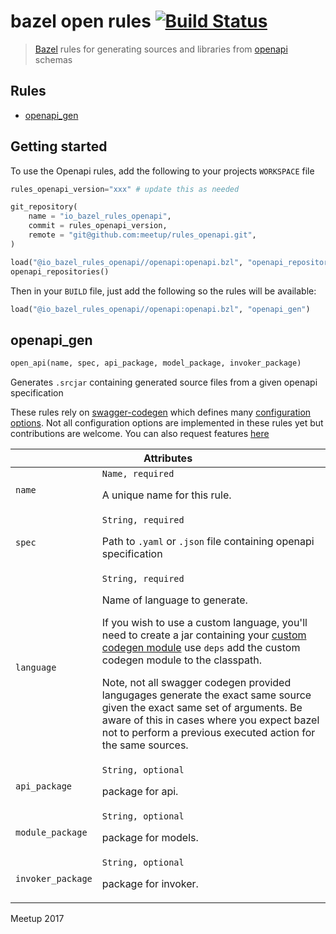 # bazel open rules [![Build Status](https://travis-ci.org/meetup/rules_openapi.svg?branch=master)](https://travis-ci.org/meetup/rules_openapi)

> [Bazel](https://bazel.build/) rules for generating sources and libraries from [openapi](https://www.openapis.org/) schemas

## Rules

* [openapi_gen](#openapi_gen)

## Getting started

To use the Openapi rules, add the following to your projects `WORKSPACE` file

```python
rules_openapi_version="xxx" # update this as needed

git_repository(
    name = "io_bazel_rules_openapi",
    commit = rules_openapi_version,
    remote = "git@github.com:meetup/rules_openapi.git",
)

load("@io_bazel_rules_openapi//openapi:openapi.bzl", "openapi_repositories")
openapi_repositories()
```

Then in your `BUILD` file, just add the following so the rules will be available:

```python
load("@io_bazel_rules_openapi//openapi:openapi.bzl", "openapi_gen")
```

## openapi_gen

```python
open_api(name, spec, api_package, model_package, invoker_package)
```

Generates `.srcjar` containing generated source files from a given openapi specification

These rules rely on [swagger-codegen](https://github.com/swagger-api/swagger-codegen#swagger-code-generator) which defines many [configuration options](https://github.com/swagger-api/swagger-codegen#to-generate-a-sample-client-library). Not all configuration options
are implemented in these rules yet but contributions are welcome. You can also request features [here](https://github.com/meetup/rules_openapi/issues/new?title=I%20would%20like%20to%20see...)

<table class="table table-condensed table-bordered table-params">
  <colgroup>
    <col class="col-param" />
    <col class="param-description" />
  </colgroup>
  <thead>
    <tr>
      <th colspan="2">Attributes</th>
    </tr>
  </thead>
  <tbody>
    <tr>
      <td><code>name</code></td>
      <td>
        <code>Name, required</code>
        <p>A unique name for this rule.</p>
      </td>
    </tr>
    <tr>
      <td><code>spec</code></td>
      <td>
        <code>String, required</code>
        <p>
          Path to <code>.yaml</code> or <code>.json</code> file containing openapi specification
        </p>
      </td>
    </tr>
    <tr>
      <td><code>language</code></td>
      <td>
        <code>String, required</code>
        <p>Name of language to generate.</p>
        <p>If you wish to use a custom language, you'll need to create a jar containing your <a href="https://github.com/swagger-api/swagger-codegen#making-your-own-codegen-modules">custom codegen module</a> use <code>deps</code> add the custom codegen module to the classpath.</p>
        <p>
          Note, not all swagger codegen provided langugages generate the exact same source given the exact same set of arguments.
          Be aware of this in cases where you expect bazel not to perform a previous executed action for the same sources.
        </p>
      </td>
    </tr>
    <tr>
      <td><code>api_package</code></td>
      <td>
        <code>String, optional</code>
        <p>package for api.</p>
      </td>
    </tr>
    <tr>
      <td><code>module_package</code></td>
      <td>
        <code>String, optional</code>
        <p>package for models.</p>
      </td>
    </tr>
    <tr>
      <td><code>invoker_package</code></td>
      <td>
        <code>String, optional</code>
        <p>package for invoker.</p>
      </td>
    </tr>
  </tbody>
</table>

Meetup 2017
